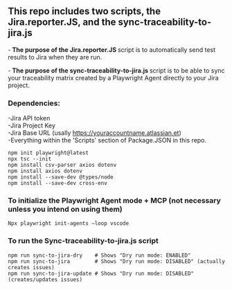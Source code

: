 ## This repo includes two scripts, the Jira.reporter.JS, and the sync-traceability-to-jira.js ##

-<b> The purpose of the Jira.reporter.JS </b> script is to automatically send test results to Jira when they are run.

-<b> The purpose of the sync-traceability-to-jira.js </b> script is to be able to sync your traceability matrix created by a Playwright Agent directly to your Jira project. 

### Dependencies: ###
-Jira API token </br>
-Jira Project Key </br> 
-Jira Base URL (usally https://youraccountname.atlassian.et) </br>
-Everything within the 'Scripts' section of Package.JSON in this repo. 
```
npm init playwright@latest 
npx tsc --init 
npm install csv-parser axios dotenv 
npm install axios dotenv 
npm install --save-dev @types/node 
npm install --save-dev cross-env	 

```

### To initialize the Playwright Agent mode + MCP (not necessary unless you intend on using them) ###
```Npx playwright init-agents –loop vscode ```


### To run the Sync-traceability-to-jira.js script ###
```
npm run sync-to-jira-dry    # Shows "Dry run mode: ENABLED" 
npm run sync-to-jira        # Shows "Dry run mode: DISABLED" (actually creates issues)
npm run sync-to-jira-update # Shows "Dry run mode: DISABLED" (creates/updates issues)
```
